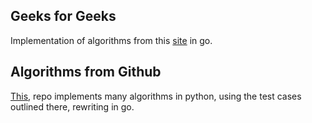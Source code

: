## Geeks for Geeks

Implementation of algorithms from this [site](https://www.geeksforgeeks.org) in go.

## Algorithms from Github
[This](https://github.com/keon/algorithms), repo implements many
algorithms in python, using the test cases outlined there, rewriting
in go.

